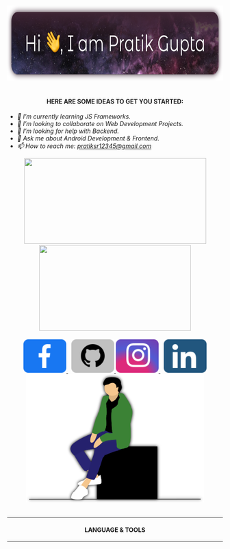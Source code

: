 <div align="center">
    <div>
		<img height="175px" src="assets/head.svg" alt="Hi 👋, I am Pratik Gupta">
	</div>
</div>
<br>

<h4 align="center">HERE ARE SOME IDEAS TO GET YOU STARTED:</h4>

- *🌱 I’m currently learning JS Frameworks.*
- *👯 I’m looking to collaborate on Web Development Projects.*
- *🤔 I’m looking for help with Backend.*
- *💬 Ask me about Android Development & Frontend.*
- *📫 How to reach me: [pratiksr12345@gmail.com](mailto:pratiksr12345@gmail.com)*

<div align="center">
    <img height="200px" width="425px" src="https://github-readme-stats.vercel.app/api?username=inomag&bg_color=18,c33764,1d2671&title_color=ffffff&text_color=ffffff&icon_color=ffffff&show_icons=true&count_private=true">
    <img height="200px" width="354" src="https://github-readme-stats.vercel.app/api/top-langs/?username=inomag&layout=compact&bg_color=0,c33764,1d2671&title_color=ffffff&text_color=ffffff&icon_color=b16da0">
</div>

<br>
<div align="center">
    <div>
            <a href="https://codesandbox.io/u/anuraghazra">
                <img alt="" width="100px" src="assets/facebook.svg" />
            </a>&nbsp;
            <a href="https://codesandbox.io/u/anuraghazra">
                <img alt="" width="100px" src="assets/github.svg" />
            </a>
             <a href="https://codesandbox.io/u/anuraghazra">
                <img alt="" width="100px" src="assets/instagram.svg" />
            </a>&nbsp;
            <a href="https://codesandbox.io/u/anuraghazra">
                <img alt="" width="100px" src="assets/linkedin.svg" />
            </a>
            <img src="assets/home.svg" height="300px">
</div>
<br>

___
#### LANGUAGE & TOOLS
___
